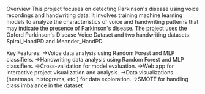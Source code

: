 Overview
This project focuses on detecting Parkinson's disease using voice recordings and handwriting data. It involves training machine learning models to analyze the characteristics of voice and handwriting patterns that may indicate the presence of Parkinson's disease. The project uses the Oxford Parkinson's Disease Voice Dataset and two handwriting datasets: Spiral_HandPD and Meander_HandPD.

Key Features:
->Voice data analysis using Random Forest and MLP classifiers.
->Handwriting data analysis using Random Forest and MLP classifiers.
->Cross-validation for model evaluation.
->Web app for interactive project visualization and analysis.
->Data visualizations (heatmaps, histograms, etc.) for data exploration.
->SMOTE for handling class imbalance in the dataset

